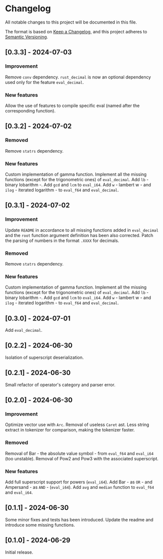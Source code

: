# Changelog

All notable changes to this project will be documented in this file.

The format is based on [Keep a Changelog](https://keepachangelog.com/en/1.0.0/),
and this project adheres to [Semantic Versioning](https://semver.org/spec/v2.0.0.html).

## [0.3.3] - 2024-07-03

### Improvement

Remove `conv` dependency.
`rust_decimal` is now an optional dependency used only for the feature `eval_decimal`.

### New features

Allow the use of features to compile specific eval (named after the corresponding function).

## [0.3.2] - 2024-07-02

### Removed

Remove `statrs` dependency.

### New features

Custom implementation of gamma function.
Implement all the missing functions (except for the trigonometric ones) of `eval_decimal`.
Add `lb` - binary lobarithm -.
Add `gcd` and `lcm` to `eval_i64`.
Add `w` - lambert w - and `ilog` - iterated logarithm - to `eval_f64` and `eval_decimal`.

## [0.3.1] - 2024-07-02

### Improvement

Update `README` in accordance to all missing functions added in `eval_decimal` and the `root` function argument definition has been also corrected.
Patch the parsing of numbers in the format `.XXXX` for decimals.

### Removed

Remove `statrs` dependency.

### New features

Custom implementation of gamma function.
Implement all the missing functions (except for the trigonometric ones) of `eval_decimal`.
Add `lb` - binary lobarithm -.
Add `gcd` and `lcm` to `eval_i64`.
Add `w` - lambert w - and `ilog` - iterated logarithm - to `eval_f64` and `eval_decimal`.

## [0.3.0] - 2024-07-01

Add `eval_decimal`.

## [0.2.2] - 2024-06-30

Isolation of superscript deserialization.

## [0.2.1] - 2024-06-30

Small refactor of operator's category and parser error.

## [0.2.0] - 2024-06-30

### Improvement

Optimize vector use with `Arc`.
Removal of useless `Caret` ast.
Less string extract in tokenizer for comparison, making the tokenizer faster.

### Removed

Removal of Bar - the absolute value symbol - from `eval_f64` and `eval_i64` (too unstable).
Removal of Pow2 and Pow3 with the associated superscript.

### New features

Add full superscript support for powers (`eval_i64`).
Add Bar - as `OR` - and Ampersand - as `AND` - (`eval_i64`).
Add `avg` and `median` function to `eval_f64` and `eval_i64`.

## [0.1.1] - 2024-06-30

Some minor fixes and tests has been introduced.
Update the readme and introduce some missing functions.

## [0.1.0] - 2024-06-29

Initial release.
